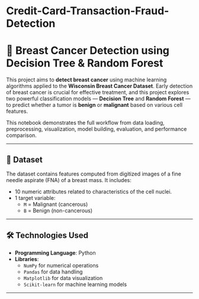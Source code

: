 # Credit-Card-Transaction-Fraud-Detection
# 🧠 Breast Cancer Detection using Decision Tree & Random Forest

This project aims to **detect breast cancer** using machine learning algorithms applied to the **Wisconsin Breast Cancer Dataset**. Early detection of breast cancer is crucial for effective treatment, and this project explores two powerful classification models — **Decision Tree** and **Random Forest** — to predict whether a tumor is **benign** or **malignant** based on various cell features.

This notebook demonstrates the full workflow from data loading, preprocessing, visualization, model building, evaluation, and performance comparison.

---

## 📂 Dataset

The dataset contains features computed from digitized images of a fine needle aspirate (FNA) of a breast mass. It includes:

- 10 numeric attributes related to characteristics of the cell nuclei.
- 1 target variable:  
  - `M` = Malignant (cancerous)  
  - `B` = Benign (non-cancerous)
---

## 🛠️ Technologies Used

- **Programming Language**: Python
- **Libraries**:
  - `NumPy` for numerical operations
  - `Pandas` for data handling
  - `Matplotlib` for data visualization
  - `Scikit-learn` for machine learning models

---

